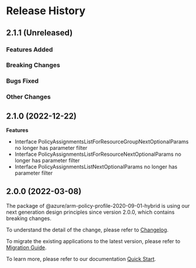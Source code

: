 # Release History

## 2.1.1 (Unreleased)

### Features Added

### Breaking Changes

### Bugs Fixed

### Other Changes

## 2.1.0 (2022-12-22)
    
**Features**

  - Interface PolicyAssignmentsListForResourceGroupNextOptionalParams no longer has parameter filter
  - Interface PolicyAssignmentsListForResourceNextOptionalParams no longer has parameter filter
  - Interface PolicyAssignmentsListNextOptionalParams no longer has parameter filter
    
    
## 2.0.0 (2022-03-08)

The package of @azure/arm-policy-profile-2020-09-01-hybrid is using our next generation design principles since version 2.0.0, which contains breaking changes.

To understand the detail of the change, please refer to [Changelog](https://aka.ms/js-track2-changelog).

To migrate the existing applications to the latest version, please refer to [Migration Guide](https://aka.ms/js-track2-migration-guide).

To learn more, please refer to our documentation [Quick Start](https://aka.ms/js-track2-quickstart).
